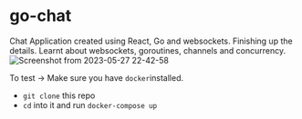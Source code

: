 

# go-chat
Chat Application created using React, Go and websockets. 
Finishing up the details. 
Learnt about websockets, goroutines, channels and concurrency. 
![Screenshot from 2023-05-27 22-42-58](https://github.com/rohannair11/go-chat/assets/42870265/b8aca89d-2645-4f8f-babc-036c42638c63)


To test ->
Make sure you have `docker`installed. 

* `git clone` this repo
* `cd` into it and run `docker-compose up`
